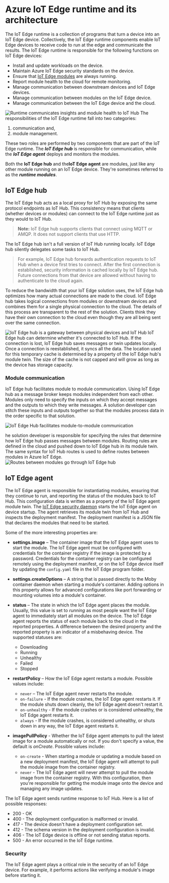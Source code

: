 # Azure IoT Edge runtime and its architecture
The IoT Edge runtime is a collection of programs that turn a device into an IoT Edge device. Collectively, the IoT Edge runtime components enable IoT Edge devices to receive code to run at the edge and communicate the results.
The IoT Edge runtime is responsible for the following functions on IoT Edge devices:

-   Install and update workloads on the device.
-   Maintain Azure IoT Edge security standards on the device.
-   Ensure that  [IoT Edge modules](https://docs.microsoft.com/en-in/azure/iot-edge/iot-edge-modules)  are always running.
-   Report module health to the cloud for remote monitoring.
-   Manage communication between downstream devices and IoT Edge devices.
-   Manage communication between modules on the IoT Edge device.
-   Manage communication between the IoT Edge device and the cloud.

![Runtime communicates insights and module health to IoT Hub](https://docs.microsoft.com/en-in/azure/iot-edge/media/iot-edge-runtime/pipeline.png)
The responsibilities of the IoT Edge runtime fall into two categories: 
1. communication and,
2. module management. 

These two roles are performed by two components that are part of the IoT Edge runtime. The  **_IoT Edge hub_** is responsible for communication, while the  **_IoT Edge agent_** deploys and monitors the modules.

Both the **IoT Edge hub**  and the**IoT Edge agent**  are modules, just like any other module running on an IoT Edge device. They're sometimes referred to as the  **_runtime modules_**.
## IoT Edge hub[](https://docs.microsoft.com/en-in/azure/iot-edge/iot-edge-runtime#iot-edge-hub)

The IoT Edge hub acts as a local proxy for IoT Hub by exposing the same protocol endpoints as IoT Hub. This consistency means that clients (whether devices or modules) can connect to the IoT Edge runtime just as they would to IoT Hub.
>**Note:** IoT Edge hub supports clients that connect using MQTT or AMQP. It does not support clients that use HTTP.

The IoT Edge hub isn't a full version of IoT Hub running locally. IoT Edge hub silently delegates some tasks to IoT Hub. 
>For example, IoT Edge hub forwards authentication requests to IoT Hub when a device first tries to connect. After the first connection is established, security information is cached locally by IoT Edge hub. Future connections from that device are allowed without having to authenticate to the cloud again.

To reduce the bandwidth that your IoT Edge solution uses, the IoT Edge hub optimizes how many actual connections are made to the cloud. IoT Edge hub takes logical connections from modules or downstream devices and combines them for a single physical connection to the cloud. The details of this process are transparent to the rest of the solution. Clients think they have their own connection to the cloud even though they are all being sent over the same connection.

![IoT Edge hub is a gateway between physical devices and IoT Hub](https://docs.microsoft.com/en-in/azure/iot-edge/media/iot-edge-runtime/gateway.png)
IoT Edge hub can determine whether it's connected to IoT Hub. If the connection is lost, IoT Edge hub saves messages or twin updates locally. Once a connection is reestablished, it syncs all the data. The location used for this temporary cache is determined by a property of the IoT Edge hub's module twin. The size of the cache is not capped and will grow as long as the device has storage capacity.
### Module communication[](https://docs.microsoft.com/en-in/azure/iot-edge/iot-edge-runtime#module-communication)

IoT Edge hub facilitates module to module communication. Using IoT Edge hub as a message broker keeps modules independent from each other. Modules only need to specify the inputs on which they accept messages and the outputs to which they write messages. A solution developer can stitch these inputs and outputs together so that the modules process data in the order specific to that solution.

![IoT Edge Hub facilitates module-to-module communication](https://docs.microsoft.com/en-in/azure/iot-edge/media/iot-edge-runtime/module-endpoints.png)

he solution developer is responsible for specifying the rules that determine how IoT Edge hub passes messages between modules. Routing rules are defined in the cloud and pushed down to IoT Edge hub in its module twin. The same syntax for IoT Hub routes is used to define routes between modules in Azure IoT Edge.![Routes between modules go through IoT Edge hub](https://docs.microsoft.com/en-in/azure/iot-edge/media/iot-edge-runtime/module-endpoints-with-routes.png)

## IoT Edge agent[](https://docs.microsoft.com/en-in/azure/iot-edge/iot-edge-runtime#iot-edge-agent)

The IoT Edge agent is responsible for instantiating modules, ensuring that they continue to run, and reporting the status of the modules back to IoT Hub. This configuration data is written as a property of the IoT Edge agent module twin.
The [IoT Edge security daemon](https://docs.microsoft.com/en-in/azure/iot-edge/iot-edge-security-manager) starts the IoT Edge agent on device startup. The agent retrieves its module twin from IoT Hub and inspects the deployment manifest. The deployment manifest is a JSON file that declares the modules that need to be started.

Some of the more interesting properties are:

-   **settings.image**  – The container image that the IoT Edge agent uses to start the module. The IoT Edge agent must be configured with credentials for the container registry if the image is protected by a password. Credentials for the container registry can be configured remotely using the deployment manifest, or on the IoT Edge device itself by updating the  `config.yaml`  file in the IoT Edge program folder.
- **settings.createOptions** – A string that is passed directly to the Moby container daemon when starting a module's container. Adding options in this property allows for advanced configurations like port forwarding or mounting volumes into a module's container.
- **status** – The state in which the IoT Edge agent places the module. Usually, this value is set to _running_ as most people want the IoT Edge agent to immediately start all modules on the device. The IoT Edge agent reports the status of each module back to the cloud in the reported properties. A difference between the desired property and the reported property is an indicator of a misbehaving device. The supported statuses are:
  -   Downloading
  -   Running
  -   Unhealthy
  -   Failed
  -   Stopped

 - **restartPolicy**  – How the IoT Edge agent restarts a module. Possible values include:
   -   `never`  – The IoT Edge agent never restarts the module.
   -   `on-failure`  - If the module crashes, the IoT Edge agent restarts it. If the module shuts down cleanly, the IoT Edge agent doesn't restart it.
   -   `on-unhealthy`  - If the module crashes or is considered unhealthy, the IoT Edge agent restarts it.
   -   `always`  - If the module crashes, is considered unhealthy, or shuts down in any way, the IoT Edge agent restarts it.
-  **imagePullPolicy**  - Whether the IoT Edge agent attempts to pull the latest image for a module automatically or not. If you don't specify a value, the default is  _onCreate_. Possible values include:

   -   `on-create`  - When starting a module or updating a module based on a new deployment manifest, the IoT Edge agent will attempt to pull the module image from the container registry.
   -   `never`  - The IoT Edge agent will never attempt to pull the module image from the container registry. With this configuration, then you're responsible for getting the module image onto the device and managing any image updates.

The IoT Edge agent sends runtime response to IoT Hub. Here is a list of possible responses:

-   200 - OK
-   400 - The deployment configuration is malformed or invalid.
-   417 - The device doesn't have a deployment configuration set.
-   412 - The schema version in the deployment configuration is invalid.
-   406 - The IoT Edge device is offline or not sending status reports.
-   500 - An error occurred in the IoT Edge runtime.
### Security[](https://docs.microsoft.com/en-in/azure/iot-edge/iot-edge-runtime#security)

The IoT Edge agent plays a critical role in the security of an IoT Edge device. For example, it performs actions like verifying a module's image before starting it.